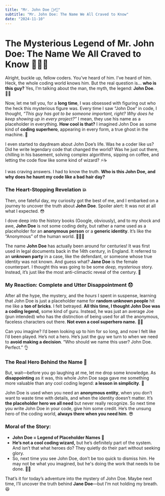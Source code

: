 ```yaml
---
title: "Mr. John Doe 🕵️‍♂️💥"
subtitle: "Mr. John Doe: The Name We All Craved to Know"
date: "2024-11-10"
---
```



# The Mysterious Legend of Mr. John Doe: The Name We All Craved to Know 🕵️‍♂️💥

Alright, buckle up, fellow coders. You’ve heard of him. I’ve heard of him. Heck, the whole coding world knows him. But the real question is… **who is this guy?** Yes, I’m talking about the man, the myth, the legend: **John Doe**. 🕵️‍♂️

Now, let me tell you, for a **long time**, I was obsessed with figuring out who the heck this mysterious figure was. Every time I saw “John Doe” in code, I thought, *“This guy has got to be someone important, right? Why does he keep showing up in every project?”* I mean, they use his name as a placeholder in everything. **How cool is that?** I imagined John Doe as some kind of **coding superhero**, appearing in every form, a true ghost in the machine. 👻

I even started to daydream about John Doe’s life. Was he a coder like us? Did he write legendary code that changed the world? Was he just out there, chilling in his basement, solving complex algorithms, sipping on coffee, and letting the code flow like some kind of wizard? ⚡☕️

I was craving answers. I had to know the truth. **Who is this John Doe, and why does he haunt my code like a bad hair day?**

### The Heart-Stopping Revelation 💥

Then, one fateful day, my curiosity got the best of me, and I embarked on a journey to uncover the truth about **John Doe**. Spoiler alert: It was not at all what I expected. 😳

I dove deep into the history books (Google, obviously), and to my shock and awe, **John Doe** is not some coding deity, but rather a name used as a placeholder for an **anonymous person** or a **generic identity**. It’s like the “Anonymous” of the human world. 🕵️‍♂️💀

The name **John Doe** has actually been around for centuries! It was first used in legal documents back in the 14th century, in England. It referred to an **unknown party** in a case, like the defendant, or someone whose true identity was not known. And guess what? **Jane Doe** is the female counterpart. I thought this was going to be some *deep, mysterious* story. Instead, it’s just like the most anti-climactic reveal of the century. 🥴

### My Reaction: Complete and Utter Disappointment 😞

After all the hype, the mystery, and the *hours* I spent in suspense, learning that John Doe is just a placeholder name for **random unknown people** hit me like a **ton of bricks**. I felt betrayed. **All this time, I thought John Doe was a coding legend,** some kind of guru. Instead, he was just an average Joe (pun intended) who has the distinction of being used for all the anonymous, faceless characters out there. **Not even a cool superhero name.** 🚶‍♂️

Can you imagine? I’d been looking up to him for so long, and now I felt like I’d been played. He’s not a hero. He’s just the guy we turn to when we need to **avoid making a decision**. “Who should we name this user? John Doe. Perfect.” 👌

### The Real Hero Behind the Name 👑

But, wait—before you go laughing at me, let me drop some knowledge. As **disappointing** as it was, this whole John Doe saga gave me something more valuable than any cool coding legend: **a lesson in simplicity**. 🧠

John Doe is used when you need an **anonymous entity**, when you don’t want to waste time with details, and when the identity doesn’t matter. It’s **the placeholder hero we all need** but never really recognize. So next time you write John Doe in your code, give him some credit. He’s the unsung hero of the coding world, **always there when you need him**. 😎

### Moral of the Story:

- **John Doe = Legend of Placeholder Names** 🤔
- **He’s not a cool coding wizard,** but he’s definitely part of the system. And isn’t that what heroes do? They quietly do their part without seeking glory. 
- So, next time you see John Doe, don’t be too quick to dismiss him. He may not be what you imagined, but he's doing the work that needs to be done. 🦸‍♂️

That’s it for today’s adventure into the mystery of John Doe. Maybe next time, I’ll uncover the truth behind **Jane Doe**—but I’m not holding my breath. 😆




